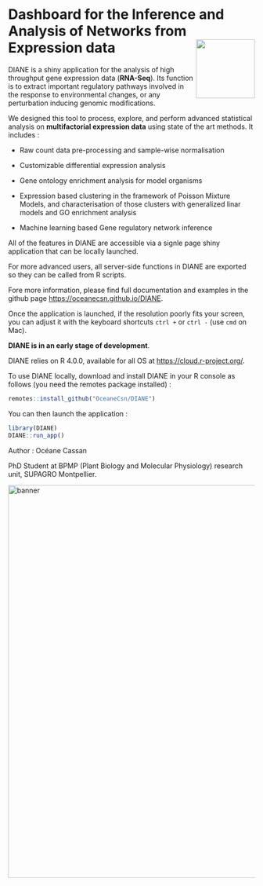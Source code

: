  

# Dashboard for the Inference and Analysis of Networks from Expression data <img src="www/favicon.ico" align="right" alt="" width="120" />


DIANE is a shiny application for the analysis of high throughput gene expression data (**RNA-Seq**). Its function is to extract important regulatory pathways involved in the response to environmental changes, or any perturbation inducing genomic modifications.

We designed this tool to process, explore, and perform advanced statistical analysis on **multifactorial expression data** using state of the art methods. It includes :

+ Raw count data pre-processing and sample-wise normalisation
+ Customizable differential expression analysis

+ Gene ontology enrichment analysis for model organisms

+ Expression based clustering in the framework of Poisson Mixture Models, and characterisation of those clusters with generalized linar models and GO enrichment analysis

+ Machine learning based Gene regulatory network inference


All of the features in DIANE are accessible via a signle page shiny application that can be locally launched.

For more advanced users, all server-side functions in DIANE are exported so they can be called from R scripts. 

Fore more information, please find full documentation and examples in the github page  https://oceanecsn.github.io/DIANE.

Once the application is launched, if the resolution poorly fits your screen, you can adjust it with the keyboard shortcuts ```ctrl +``` or  ```ctrl -``` (use ```cmd``` on Mac).

**DIANE is in an early stage of development**.

DIANE relies on R 4.0.0, available for all OS at https://cloud.r-project.org/.

To use DIANE locally, download and install DIANE in your R console as follows (you need the remotes package installed) :

```R
remotes::install_github("OceaneCsn/DIANE")
```

You can then launch the application :

```R
library(DIANE)
DIANE::run_app()
```



Author : Océane Cassan

PhD Student at BPMP (Plant Biology and Molecular Physiology) research unit, SUPAGRO Montpellier.

<img src="www/header-logo.png" alt="banner" width="800"/>
